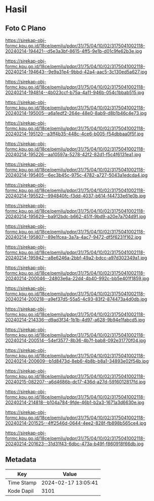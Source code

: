 # Hasil

## Foto C Plano

https://sirekap-obj-formc.kpu.go.id/18ce/pemilu/pdpr/31/75/04/10/02/3175041002118-20240214-194421--d5e3a3bf-8615-4ff5-9e1b-d01c9fe62b3e.jpg

https://sirekap-obj-formc.kpu.go.id/18ce/pemilu/pdpr/31/75/04/10/02/3175041002118-20240214-194643--9e9a31e4-9bbd-42a4-aac5-3c130ed5a627.jpg

https://sirekap-obj-formc.kpu.go.id/18ce/pemilu/pdpr/31/75/04/10/02/3175041002118-20240214-194814--4b023ccf-b75a-4a11-946b-054c1bbab515.jpg

https://sirekap-obj-formc.kpu.go.id/18ce/pemilu/pdpr/31/75/04/10/02/3175041002118-20240214-195005--a6a1edf2-264e-48e0-8ab9-d8b1b46c4e73.jpg

https://sirekap-obj-formc.kpu.go.id/18ce/pemilu/pdpr/31/75/04/10/02/3175041002118-20240214-195120--a3ff4b35-448c-4ce6-b005-f54dbbaa0f5f.jpg

https://sirekap-obj-formc.kpu.go.id/18ce/pemilu/pdpr/31/75/04/10/02/3175041002118-20240214-195226--aa10597a-5278-42f2-82d1-f5c4f6131ea1.jpg

https://sirekap-obj-formc.kpu.go.id/18ce/pemilu/pdpr/31/75/04/10/02/3175041002118-20240214-195405--6ec3b45c-975c-4782-a727-5043a1edcda4.jpg

https://sirekap-obj-formc.kpu.go.id/18ce/pemilu/pdpr/31/75/04/10/02/3175041002118-20240214-195522--994840fc-f3dd-4037-b614-f44733e61e0b.jpg

https://sirekap-obj-formc.kpu.go.id/18ce/pemilu/pdpr/31/75/04/10/02/3175041002118-20240214-195629--ba912bdc-b662-451f-9bd9-a20e7a704d91.jpg

https://sirekap-obj-formc.kpu.go.id/18ce/pemilu/pdpr/31/75/04/10/02/3175041002118-20240214-195807--89e1fcea-3a7a-4ac7-9472-df5f6231f162.jpg

https://sirekap-obj-formc.kpu.go.id/18ce/pemilu/pdpr/31/75/04/10/02/3175041002118-20240214-195942--a8e6246a-2bbf-49a2-bdcc-a97d302349a1.jpg

https://sirekap-obj-formc.kpu.go.id/18ce/pemilu/pdpr/31/75/04/10/02/3175041002118-20240214-200046--24803e6a-22d4-4b40-992c-bb5e401f1859.jpg

https://sirekap-obj-formc.kpu.go.id/18ce/pemilu/pdpr/31/75/04/10/02/3175041002118-20240214-200218--a9ef37d5-55a5-4c93-83f2-874473a4d0db.jpg

https://sirekap-obj-formc.kpu.go.id/18ce/pemilu/pdpr/31/75/04/10/02/3175041002118-20240214-214336--d9ad3f34-1b1b-4d97-a628-9b94e1fabcd5.jpg

https://sirekap-obj-formc.kpu.go.id/18ce/pemilu/pdpr/31/75/04/10/02/3175041002118-20240214-200514--54ef3577-8b36-4b7f-bab8-092e31770f04.jpg

https://sirekap-obj-formc.kpu.go.id/18ce/pemilu/pdpr/31/75/04/10/02/3175041002118-20240214-200609--b1d8473d-8eb6-4b8b-b8a1-34893e02f54b.jpg

https://sirekap-obj-formc.kpu.go.id/18ce/pemilu/pdpr/31/75/04/10/02/3175041002118-20240215-082207--a6d4686b-dc17-436d-a27d-5916012817fd.jpg

https://sirekap-obj-formc.kpu.go.id/18ce/pemilu/pdpr/31/75/04/10/02/3175041002118-20240214-214818--b104a784-9fde-46b1-b2a3-1671a3d6630e.jpg

https://sirekap-obj-formc.kpu.go.id/18ce/pemilu/pdpr/31/75/04/10/02/3175041002118-20240214-201525--4ff2546d-0644-4ee2-828f-fb898b565ce4.jpg

https://sirekap-obj-formc.kpu.go.id/18ce/pemilu/pdpr/31/75/04/10/02/3175041002118-20240214-201623--31d31f43-6dbc-473a-b49f-f860918f66db.jpg


## Metadata

| Key        | Value               |
| ---------- | ------------------- |
| Time Stamp | 2024-02-17 13:05:41 |
| Kode Dapil | 3101                |




